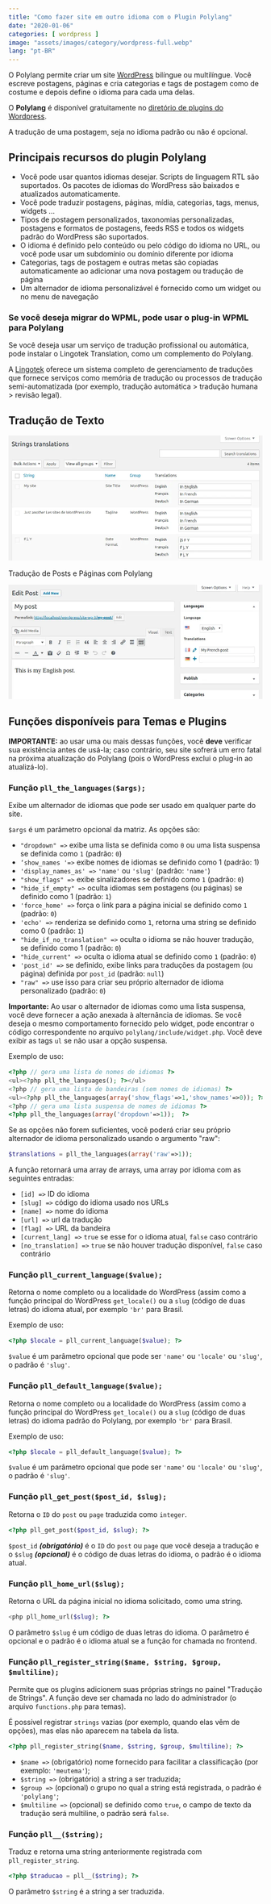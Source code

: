 ```yaml
---
title: "Como fazer site em outro idioma com o Plugin Polylang"
date: "2020-01-06"
categories: [ wordpress ]
image: "assets/images/category/wordpress-full.webp"
lang: "pt-BR"
---
```


O Polylang permite criar um site [WordPress](https://www.luizeof.com.br/) bilíngue ou multilíngue. Você escreve postagens, páginas e cria categorias e tags de postagem como de costume e depois define o idioma para cada uma delas.

O **Polylang** é disponível gratuitamente no [diretório de plugins do Wordpress](https://br.wordpress.org/plugins/polylang/).

A tradução de uma postagem, seja no idioma padrão ou não é opcional.

## Principais recursos do plugin Polylang

- Você pode usar quantos idiomas desejar. Scripts de linguagem RTL são suportados. Os pacotes de idiomas do WordPress são baixados e atualizados automaticamente.
- Você pode traduzir postagens, páginas, mídia, categorias, tags, menus, widgets …
- Tipos de postagem personalizados, taxonomias personalizadas, postagens e formatos de postagens, feeds RSS e todos os widgets padrão do WordPress são suportados.
- O idioma é definido pelo conteúdo ou pelo código do idioma no URL, ou você pode usar um subdomínio ou domínio diferente por idioma
- Categorias, tags de postagem e outras metas são copiadas automaticamente ao adicionar uma nova postagem ou tradução de página
- Um alternador de idioma personalizável é fornecido como um widget ou no menu de navegação

### Se você deseja migrar do WPML, pode usar o plug-in WPML para Polylang

Se você deseja usar um serviço de tradução profissional ou automática, pode instalar o Lingotek Translation, como um complemento do Polylang.

A [Lingotek](https://polylang.pro/) oferece um sistema completo de gerenciamento de traduções que fornece serviços como memória de tradução ou processos de tradução semi-automatizada (por exemplo, tradução automática > tradução humana > revisão legal).

## Tradução de Texto

![Tradução de Texto com o Polylang](/assets/images/screenshot-2.webp)

Tradução de Posts e Páginas com Polylang

![Tradução de Posts e Páginas com Polylang](/assets/images/screenshot-4.webp)

## Funções disponíveis para Temas e Plugins

**IMPORTANTE:** ao usar uma ou mais dessas funções, você **deve** verificar sua existência antes de usá-la; caso contrário, seu site sofrerá um erro fatal na próxima atualização do Polylang (pois o WordPress exclui o plug-in ao atualizá-lo).

### Função `pll_the_languages($args);`

Exibe um alternador de idiomas que pode ser usado em qualquer parte do site.

`$args` é um parâmetro opcional da matriz. As opções são:

- `"dropdown" =>` exibe uma lista se definida como `0` ou uma lista suspensa se definida como `1` (padrão: `0`)
- `‘show_names '=>` exibe nomes de idiomas se definido como 1 (padrão: 1)
- `'display_names_as' =>` `'name'` ou `'slug'` (padrão: `'name'`)
- `"show_flags" =>` exibe sinalizadores se definido como `1` (padrão: `0`)
- `"hide_if_empty" =>` oculta idiomas sem postagens (ou páginas) se definido como 1 (padrão: `1`)
- `'force_home' =>` força o link para a página inicial se definido como `1` (padrão: `0`)
- `'echo' =>` renderiza se definido como `1`, retorna uma string se definido como 0 (padrão: `1`)
- `"hide_if_no_translation" =>` oculta o idioma se não houver tradução, se definido como 1 (padrão: `0`)
- `"hide_current" =>` oculta o idioma atual se definido como `1` (padrão: `0`)
- `'post_id' =>` se definido, exibe links para traduções da postagem (ou página) definida por `post_id` (padrão: `null`)
- `"raw" =>` use isso para criar seu próprio alternador de idioma personalizado (padrão: `0`)

**Importante:** Ao usar o alternador de idiomas como uma lista suspensa, você deve fornecer a ação anexada à alternância de idiomas. Se você deseja o mesmo comportamento fornecido pelo widget, pode encontrar o código correspondente no arquivo `polylang/include/widget.php`. Você deve exibir as tags `ul` se não usar a opção suspensa.

Exemplo de uso:

```php
<?php // gera uma lista de nomes de idiomas ?>
<ul><?php pll_the_languages(); ?></ul>
<?php // gera uma lista de bandeiras (sem nomes de idiomas) ?>
<ul><?php pll_the_languages(array('show_flags'=>1,'show_names'=>0)); ?></ul>
<?php // gera uma lista suspensa de nomes de idiomas ?>
<?php pll_the_languages(array('dropdown'=>1));  ?>
```

Se as opções não forem suficientes, você poderá criar seu próprio alternador de idioma personalizado usando o argumento "raw":

```php
$translations = pll_the_languages(array('raw'=>1));
```

A função retornará uma array de arrays, uma array por idioma com as seguintes entradas:

- `[id] =>` ID do idioma
- `[slug] =>` código do idioma usado nos URLs
- `[name] =>` nome do idioma
- `[url] =>` url da tradução
- `[flag] =>` URL da bandeira
- `[current_lang] =>` `true` se esse for o idioma atual, `false` caso contrário
- `[no_translation] =>` `true` se não houver tradução disponível, `false` caso contrário

### Função `pll_current_language($value);`

Retorna o nome completo ou a localidade do WordPress (assim como a função principal do WordPress `get_locale()` ou a `slug` (código de duas letras) do idioma atual, por exemplo `'br'` para Brasil.

Exemplo de uso:

```php
<?php $locale = pll_current_language($value); ?>
```

`$value` é um parâmetro opcional que pode ser `'name'` ou `'locale'` ou `'slug'`, o padrão é `'slug'`.

### Função `pll_default_language($value);`

Retorna o nome completo ou a localidade do WordPress (assim como a função principal do WordPress `get_locale()` ou a `slug` (código de duas letras) do idioma padrão do Polylang, por exemplo `'br'` para Brasil.

Exemplo de uso:

```php
<?php $locale = pll_default_language($value); ?>
```

`$value` é um parâmetro opcional que pode ser `'name'` ou `'locale'` ou `'slug'`, o padrão é `'slug'`.

### Função `pll_get_post($post_id, $slug);`

Retorna o `ID` do `post` ou `page` traduzida como `integer`.

```php
<?php pll_get_post($post_id, $slug); ?>
```

`$post_id` **_(obrigatório)_** é o `ID` do `post` ou `page` que você deseja a tradução e o `$slug` **_(opcional)_** é o código de duas letras do idioma, o padrão é o idioma atual.

### Função `pll_home_url($slug);`

Retorna o URL da página inicial no idioma solicitado, como uma string.

```php
<php pll_home_url($slug); ?>
```

O parâmetro `$slug` é um código de duas letras do idioma. O parâmetro é opcional e o padrão é o idioma atual se a função for chamada no frontend.

### Função `pll_register_string($name, $string, $group, $multiline);`

Permite que os plugins adicionem suas próprias strings no painel "Tradução de Strings". A função deve ser chamada no lado do administrador (o arquivo `functions.php` para temas).

É possível registrar `strings` vazias (por exemplo, quando elas vêm de opções), mas elas não aparecem na tabela da lista.

```php
<?php pll_register_string($name, $string, $group, $multiline); ?>
```

- `$name =>` (obrigatório) nome fornecido para facilitar a classificação (por exemplo: `'meutema'`);
- `$string =>` (obrigatório) a string a ser traduzida;
- `$group =>` (opcional) o grupo no qual a string está registrada, o padrão é `'polylang'`;
- `$multiline =>` (opcional) se definido como `true`, o campo de texto da tradução será multiline, o padrão será `false`.

### Função `pll__($string);`

Traduz e retorna uma string anteriormente registrada com `pll_register_string`.

```php
<?php $traducao = pll__($string); ?>
```

O parâmetro `$string` é a string a ser traduzida.
